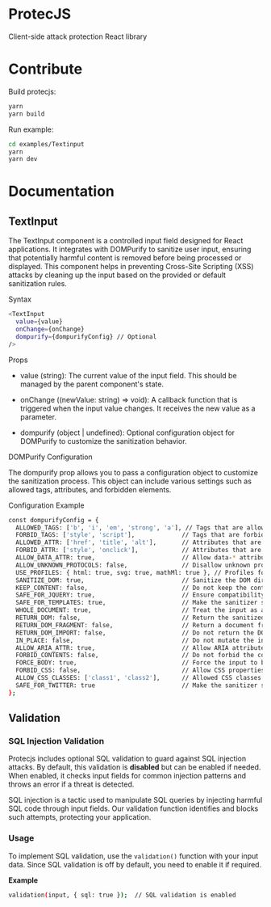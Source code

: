 # ProtecJS

Client-side attack protection React library

# Contribute

Build protecjs:
```bash
yarn
yarn build
```

Run example:
```bash
cd examples/Textinput
yarn
yarn dev
```

# Documentation

## TextInput

The TextInput component is a controlled input field designed for React applications. It integrates with DOMPurify to sanitize user input, ensuring that potentially harmful content is removed before being processed or displayed. This component helps in preventing Cross-Site Scripting (XSS) attacks by cleaning up the input based on the provided or default sanitization rules.


Syntax
```bash
<TextInput
  value={value}
  onChange={onChange}
  dompurify={dompurifyConfig} // Optional
/>
```

Props

- value (string): The current value of the input field. This should be managed by the parent component's state.

- onChange ((newValue: string) => void): A callback function that is triggered when the input value changes.
It receives the new value as a parameter.

- dompurify (object | undefined): Optional configuration object for DOMPurify to customize the sanitization behavior.


DOMPurify Configuration

The dompurify prop allows you to pass a configuration object to customize the sanitization process. 
This object can include various settings such as allowed tags, attributes, and forbidden elements.


Configuration Example
```bash
const dompurifyConfig = {
  ALLOWED_TAGS: ['b', 'i', 'em', 'strong', 'a'], // Tags that are allowed in the input
  FORBID_TAGS: ['style', 'script'],             // Tags that are forbidden
  ALLOWED_ATTR: ['href', 'title', 'alt'],       // Attributes that are allowed on tags
  FORBID_ATTR: ['style', 'onclick'],            // Attributes that are forbidden
  ALLOW_DATA_ATTR: true,                        // Allow data-* attributes
  ALLOW_UNKNOWN_PROTOCOLS: false,               // Disallow unknown protocols in URLs
  USE_PROFILES: { html: true, svg: true, mathMl: true }, // Profiles for sanitization
  SANITIZE_DOM: true,                           // Sanitize the DOM directly
  KEEP_CONTENT: false,                          // Do not keep the content of forbidden tags
  SAFE_FOR_JQUERY: true,                        // Ensure compatibility with jQuery
  SAFE_FOR_TEMPLATES: true,                     // Make the sanitizer safe for template systems
  WHOLE_DOCUMENT: true,                         // Treat the input as a whole document
  RETURN_DOM: false,                            // Return the sanitized DOM as a string
  RETURN_DOM_FRAGMENT: false,                   // Return a document fragment instead of a full document
  RETURN_DOM_IMPORT: false,                     // Do not return the DOM with imports
  IN_PLACE: false,                              // Do not mutate the input element directly
  ALLOW_ARIA_ATTR: true,                        // Allow ARIA attributes
  FORBID_CONTENTS: false,                       // Do not forbid the contents of tags entirely
  FORCE_BODY: true,                             // Force the input to be treated as a body element
  FORBID_CSS: false,                            // Allow CSS properties
  ALLOW_CSS_CLASSES: ['class1', 'class2'],      // Allowed CSS classes
  SAFE_FOR_TWITTER: true                        // Make the sanitizer safe for Twitter
};
```
## Validation
### SQL Injection Validation

Protecjs includes optional SQL validation to guard against SQL injection attacks. By default, this validation is **disabled** but can be enabled if needed. When enabled, it checks input fields for common injection patterns and throws an error if a threat is detected.

SQL injection is a tactic used to manipulate SQL queries by injecting harmful SQL code through input fields. Our validation function identifies and blocks such attempts, protecting your application.

### Usage
To implement SQL validation, use the `validation()` function with your input data. Since SQL validation is off by default, you need to enable it if required.

**Example**
```bash
validation(input, { sql: true });  // SQL validation is enabled
```
